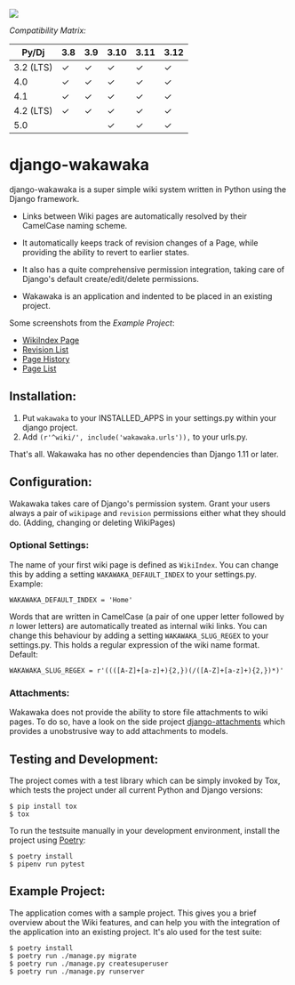 [![](https://badge.fury.io/py/django-wakawaka.svg)](https://badge.fury.io/py/django-wakawaka)

*Compatibility Matrix:*

| Py/Dj     | 3.8 | 3.9 | 3.10 | 3.11 | 3.12 |
|-----------|-----|-----|------|------|------|
| 3.2 (LTS) | ✓   | ✓   | ✓    | ✓    | ✓    |
| 4.0       | ✓   | ✓   | ✓    | ✓    | ✓    |
| 4.1       | ✓   | ✓   | ✓    | ✓    | ✓    |
| 4.2 (LTS) | ✓   | ✓   | ✓    | ✓    | ✓    |
| 5.0       |     |     | ✓    | ✓    | ✓    |

# django-wakawaka

django-wakawaka is a super simple wiki system written in Python using the
Django framework.

* Links between Wiki pages are automatically resolved by their CamelCase naming
  scheme.

* It automatically keeps track of revision changes of a Page, while
  providing the ability to revert to earlier states.

* It also has a quite comprehensive permission integration, taking care of
  Django's default create/edit/delete permissions.

* Wakawaka is an application and indented to be placed in an existing project.

Some screenshots from the *Example Project*:

* [WikiIndex Page][WikiIndex Page]
* [Revision List][Revision List]
* [Page History][Page History]
* [Page List][Page List]

[WikiIndex Page]: https://github.com/bartTC/django-wakawaka/raw/master/docs/_static/overview.png
[Revision List]: https://github.com/bartTC/django-wakawaka/raw/master/docs/_static/revisions.png
[Page History]: https://github.com/bartTC/django-wakawaka/raw/master/docs/_static/history.png
[Page List]: https://github.com/bartTC/django-wakawaka/raw/master/docs/_static/pagelist.png

## Installation:

1. Put `wakawaka` to your INSTALLED_APPS in your settings.py within your
   django project.
2. Add `(r'^wiki/', include('wakawaka.urls')),` to your urls.py.

That's all. Wakawaka has no other dependencies than Django 1.11 or later.

## Configuration:

Wakawaka takes care of Django's permission system. Grant your users always a
pair of `wikipage` and `revision` permissions either what they should do.
(Adding, changing or deleting WikiPages)

### Optional Settings:

The name of your first wiki page is defined as `WikiIndex`. You can change
this by adding a setting `WAKAWAKA_DEFAULT_INDEX` to your settings.py.
Example:

    WAKAWAKA_DEFAULT_INDEX = 'Home'

Words that are written in CamelCase (a pair of one upper letter followed by
*n* lower letters) are automatically treated as internal wiki links. You can
change this behaviour by adding a setting `WAKAWAKA_SLUG_REGEX` to your
settings.py. This holds a regular expression of the wiki name format. Default:

    WAKAWAKA_SLUG_REGEX = r'((([A-Z]+[a-z]+){2,})(/([A-Z]+[a-z]+){2,})*)'

### Attachments:

Wakawaka does not provide the ability to store file attachments to wiki pages.
To do so, have a look on the side project [django-attachments][django-attachments] 
which provides a unobstrusive way to add attachments to models.

## Testing and Development:

The project comes with a test library which can be simply invoked by Tox,
which tests the project under all current Python and Django versions:

    $ pip install tox
    $ tox

To run the testsuite manually in your development environment, install the
project using [Poetry][poetry]:

    $ poetry install
    $ pipenv run pytest


## Example Project:

The application comes with a sample project. This gives you a brief overview
about the Wiki features, and can help you with the integration of the
application into an existing project. It's alo used for the test suite:

    $ poetry install
    $ poetry run ./manage.py migrate
    $ poetry run ./manage.py createsuperuser
    $ poetry run ./manage.py runserver

[django-attachments]: https://github.com/bartTC/django-attachments
[poetry]: https://python-poetry.org
